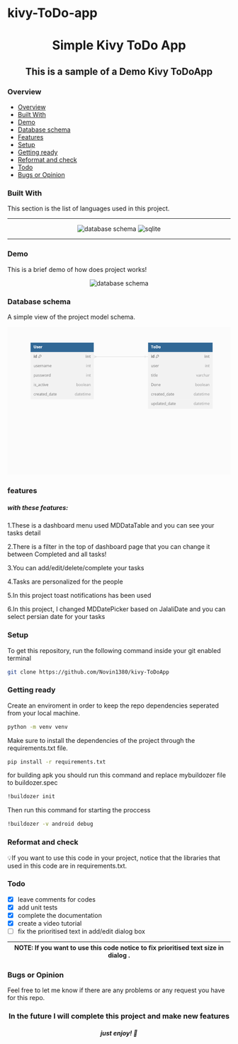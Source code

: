 # kivy-ToDo-app
<h1 align="center">Simple Kivy ToDo App</h1> 
<h2 align="center">This is a sample of a <strong>Demo Kivy</strong> ToDoApp</h2>

### Overview
- [Overview](#overview)
- [Built With](#Built-With)
- [Demo](#demo)
- [Database schema](#database-schema)
- [Features](#features)
- [Setup](#setup)
- [Getting ready](#getting-ready)
- [Reformat and check](#reformat-and-check)
- [Todo](#todo)
- [Bugs or Opinion](#bugs-or-opinion)

### Built With
<p> This section is the list of languages used in this project.</p>

---

<p align="center" >
<img src="https://hugovk.github.io/python-logos/img/EuroPython%20Society.png" alt="database schema" margin="20px"  width="70" height="70"/>
<img src="https://www.vectorlogo.zone/logos/sqlite/sqlite-icon.svg" alt="sqlite"  margin="20px" width="70" height="70"/>
</p>

---

### Demo
This is a brief demo of how does project works!
<p align="center">
<img src="https://github.com/Novin1380/kivy-ToDoApp/blob/main/assets/Demo/ToDoApp-Demo.gif" alt="database schema" width="250"/>
</p>

### Database schema
A simple view of the project model schema.
<p align="center">
<img src="https://github.com/Novin1380/CBV_To_Do_App/blob/main/Demo/Data.PNG" alt="database schema" width="600"/>
</p>

### features
<h5>with these features:</h5>
 <p>1.These is a dashboard menu used MDDataTable and you can see your tasks detail </p>
 <p>2.There is a filter in the top of dashboard page that you can change it between Completed and all tasks!</p>
 <p>3.You can add/edit/delete/complete your tasks</p>
 <p>4.Tasks are personalized for the people</p>
 <p>5.In this project toast notifications has been used</p>
 <p>6.In this project, I changed MDDatePicker based on JalaliDate and you can select persian date for your tasks </p>


### Setup
To get this repository, run the following command inside your git enabled terminal
```bash
git clone https://github.com/Novin1380/kivy-ToDoApp
```

### Getting ready
Create an enviroment in order to keep the repo dependencies seperated from your local machine.
```bash
python -m venv venv
```

Make sure to install the dependencies of the project through the requirements.txt file.
```bash
pip install -r requirements.txt
```

for building apk you should run this command and replace mybuildozer file to buildozer.spec
```bash
!buildozer init
```

Then run this command for starting the proccess
```bash
!buildozer -v android debug
```

### Reformat and check
💡If you want to use this code in your project, notice that the libraries that used in this code are in requirements.txt.

### Todo
- [x] leave comments for codes
- [x] add unit tests
- [x] complete the documentation
- [x] create a video tutorial
- [ ] fix the prioritised text in add/edit dialog box

| NOTE: If you want to use this code notice to fix prioritised text size in dialog .|
| --- |

### Bugs or Opinion
Feel free to let me know if there are any problems or any request you have for this repo.

<h3 align="center" color="red">In the future I will complete this project and make new features</h3>

<h5 align="center">just enjoy! 👋</h5>
 

 

